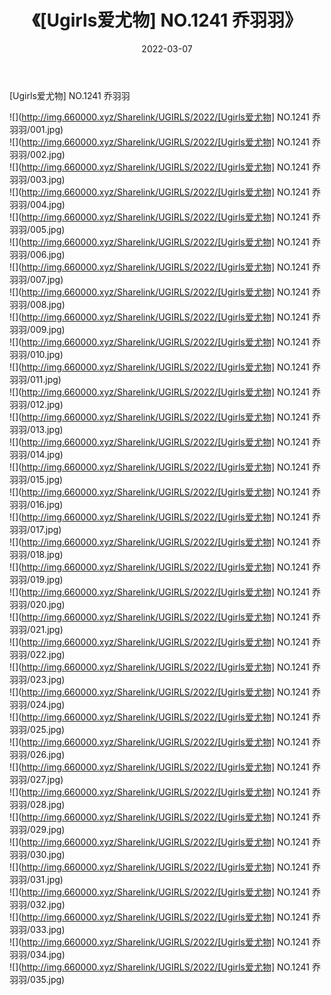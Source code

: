 ﻿---
layout: post
title:  《[Ugirls爱尤物] NO.1241 乔羽羽》
date:   2022-03-07
img: http://img.660000.xyz/Sharelink/UGIRLS/2022/[Ugirls爱尤物] NO.1241 乔羽羽/000.jpg
categories: [美女, 清纯, 唯美]
---

[Ugirls爱尤物] NO.1241 乔羽羽

 ![](http://img.660000.xyz/Sharelink/UGIRLS/2022/[Ugirls爱尤物] NO.1241 乔羽羽/001.jpg) <br>![](http://img.660000.xyz/Sharelink/UGIRLS/2022/[Ugirls爱尤物] NO.1241 乔羽羽/002.jpg) <br>![](http://img.660000.xyz/Sharelink/UGIRLS/2022/[Ugirls爱尤物] NO.1241 乔羽羽/003.jpg) <br>![](http://img.660000.xyz/Sharelink/UGIRLS/2022/[Ugirls爱尤物] NO.1241 乔羽羽/004.jpg) <br>![](http://img.660000.xyz/Sharelink/UGIRLS/2022/[Ugirls爱尤物] NO.1241 乔羽羽/005.jpg) <br>![](http://img.660000.xyz/Sharelink/UGIRLS/2022/[Ugirls爱尤物] NO.1241 乔羽羽/006.jpg) <br>![](http://img.660000.xyz/Sharelink/UGIRLS/2022/[Ugirls爱尤物] NO.1241 乔羽羽/007.jpg) <br>![](http://img.660000.xyz/Sharelink/UGIRLS/2022/[Ugirls爱尤物] NO.1241 乔羽羽/008.jpg) <br>![](http://img.660000.xyz/Sharelink/UGIRLS/2022/[Ugirls爱尤物] NO.1241 乔羽羽/009.jpg) <br>![](http://img.660000.xyz/Sharelink/UGIRLS/2022/[Ugirls爱尤物] NO.1241 乔羽羽/010.jpg) <br>![](http://img.660000.xyz/Sharelink/UGIRLS/2022/[Ugirls爱尤物] NO.1241 乔羽羽/011.jpg) <br>![](http://img.660000.xyz/Sharelink/UGIRLS/2022/[Ugirls爱尤物] NO.1241 乔羽羽/012.jpg) <br>![](http://img.660000.xyz/Sharelink/UGIRLS/2022/[Ugirls爱尤物] NO.1241 乔羽羽/013.jpg) <br>![](http://img.660000.xyz/Sharelink/UGIRLS/2022/[Ugirls爱尤物] NO.1241 乔羽羽/014.jpg) <br>![](http://img.660000.xyz/Sharelink/UGIRLS/2022/[Ugirls爱尤物] NO.1241 乔羽羽/015.jpg) <br>![](http://img.660000.xyz/Sharelink/UGIRLS/2022/[Ugirls爱尤物] NO.1241 乔羽羽/016.jpg) <br>![](http://img.660000.xyz/Sharelink/UGIRLS/2022/[Ugirls爱尤物] NO.1241 乔羽羽/017.jpg) <br>![](http://img.660000.xyz/Sharelink/UGIRLS/2022/[Ugirls爱尤物] NO.1241 乔羽羽/018.jpg) <br>![](http://img.660000.xyz/Sharelink/UGIRLS/2022/[Ugirls爱尤物] NO.1241 乔羽羽/019.jpg) <br>![](http://img.660000.xyz/Sharelink/UGIRLS/2022/[Ugirls爱尤物] NO.1241 乔羽羽/020.jpg) <br>![](http://img.660000.xyz/Sharelink/UGIRLS/2022/[Ugirls爱尤物] NO.1241 乔羽羽/021.jpg) <br>![](http://img.660000.xyz/Sharelink/UGIRLS/2022/[Ugirls爱尤物] NO.1241 乔羽羽/022.jpg) <br>![](http://img.660000.xyz/Sharelink/UGIRLS/2022/[Ugirls爱尤物] NO.1241 乔羽羽/023.jpg) <br>![](http://img.660000.xyz/Sharelink/UGIRLS/2022/[Ugirls爱尤物] NO.1241 乔羽羽/024.jpg) <br>![](http://img.660000.xyz/Sharelink/UGIRLS/2022/[Ugirls爱尤物] NO.1241 乔羽羽/025.jpg) <br>![](http://img.660000.xyz/Sharelink/UGIRLS/2022/[Ugirls爱尤物] NO.1241 乔羽羽/026.jpg) <br>![](http://img.660000.xyz/Sharelink/UGIRLS/2022/[Ugirls爱尤物] NO.1241 乔羽羽/027.jpg) <br>![](http://img.660000.xyz/Sharelink/UGIRLS/2022/[Ugirls爱尤物] NO.1241 乔羽羽/028.jpg) <br>![](http://img.660000.xyz/Sharelink/UGIRLS/2022/[Ugirls爱尤物] NO.1241 乔羽羽/029.jpg) <br>![](http://img.660000.xyz/Sharelink/UGIRLS/2022/[Ugirls爱尤物] NO.1241 乔羽羽/030.jpg) <br>![](http://img.660000.xyz/Sharelink/UGIRLS/2022/[Ugirls爱尤物] NO.1241 乔羽羽/031.jpg) <br>![](http://img.660000.xyz/Sharelink/UGIRLS/2022/[Ugirls爱尤物] NO.1241 乔羽羽/032.jpg) <br>![](http://img.660000.xyz/Sharelink/UGIRLS/2022/[Ugirls爱尤物] NO.1241 乔羽羽/033.jpg) <br>![](http://img.660000.xyz/Sharelink/UGIRLS/2022/[Ugirls爱尤物] NO.1241 乔羽羽/034.jpg) <br>![](http://img.660000.xyz/Sharelink/UGIRLS/2022/[Ugirls爱尤物] NO.1241 乔羽羽/035.jpg) <br>